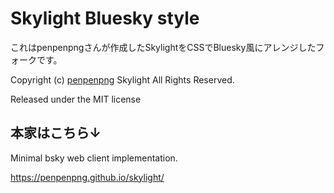 # Skylight Bluesky style

これはpenpenpngさんが作成したSkylightをCSSでBluesky風にアレンジしたフォークです。

Copyright (c) [penpenpng](https://snort.social/p/npub133vj8ycevdle0cq8mtgddq0xtn34kxkwxvak983dx0u5vhqnycyqj6tcza) Skylight All Rights Reserved.

Released under the MIT license

## 本家はこちら↓

Minimal bsky web client implementation.

https://penpenpng.github.io/skylight/

